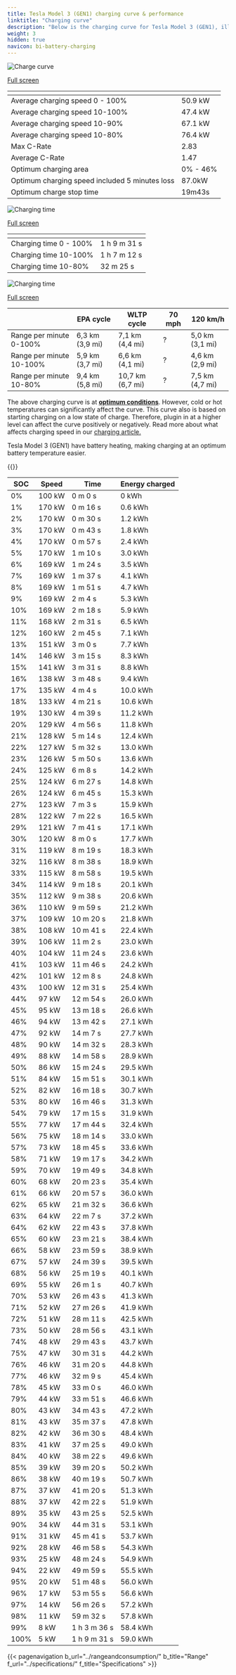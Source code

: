 ```yaml
---
title: Tesla Model 3 (GEN1) charging curve & performance
linktitle: "Charging curve"
description: "Below is the charging curve for Tesla Model 3 (GEN1), illustrating the charging speed at various battery levels. Additionally, graphs for range and time provide comprehensive details on charging performance."
weight: 3
hidden: true
navicon: bi-battery-charging
---
```

<!-- markdownlint-disable MD033 -->
<!-- markdownlint-disable MD010 -->
<img src="/images/models/tesla/model_3/model_3_gen1/chargingcurve.svg" alt="Charge curve" class="img-fluid">

[Full screen](/images/models/tesla/model_3/model_3_gen1/chargingcurve.svg)


<div class="table-responsive">
<table class="table table-striped border">
	<thead>
		<tr>
			<th>
			</th>
			<th>
			</th>
		</tr>
	</thead>
	<tbody>
		<tr>
			<td>
				Average charging speed 0 - 100%
			</td>
			<td>
				50.9 kW
			</td>
		</tr>
		<tr>
			<td>
				Average charging speed 10-100%
			</td>
			<td>
				47.4 kW
			</td>
		</tr>
		<tr>
			<td>
				Average charging speed 10-90%
			</td>
			<td>
				67.1 kW
			</td>
		</tr>
		<tr>
			<td>
				Average charging speed 10-80%
			</td>
			<td>
				76.4 kW
			</td>
		</tr>
		<tr>
			<td>
				Max C-Rate
			</td>
			<td>
				2.83
			</td>
		</tr>
		<tr>
			<td>
				Average C-Rate
			</td>
			<td>
				1.47
			</td>
		</tr>
		<tr>
			<td>
				Optimum charging area
			</td>
			<td>
				0% - 46%
			</td>
		</tr>
		<tr>
			<td>
				Optimum charging speed included 5 minutes loss
			</td>
			<td>
				87.0kW
			</td>
		</tr>
		<tr>
			<td>
				Optimum charge stop time
			</td>
			<td>
				19m43s
			</td>
		</tr>
	</tbody>
</table>
</div>
<img src="/images/models/tesla/model_3/model_3_gen1/chargingtime.svg" alt="Charging time" class="img-fluid">

[Full screen](/images/models/tesla/model_3/model_3_gen1/chargingtime.svg)
<div class="table-responsive">
<table class="table table-striped border">
	<thead>
		<tr>
			<th>
			</th>
			<th>
			</th>
		</tr>
	</thead>
	<tbody>
		<tr>
			<td>
				Charging time 0 - 100%
			</td>
			<td>
				1 h 9 m 31 s
			</td>
		</tr>
		<tr>
			<td>
				Charging time 10-100%
			</td>
			<td>
				1 h 7 m 12 s
			</td>
		</tr>
		<tr>
			<td>
				Charging time 10-80%
			</td>
			<td>
				 32 m 25 s
			</td>
		</tr>
	</tbody>
</table>
</div>
<img src="/images/models/tesla/model_3/model_3_gen1/chargerangespeed.svg" alt="Charging time" class="img-fluid">

[Full screen](/images/models/tesla/model_3/model_3_gen1/chargerangespeed.svg)
<div class="table-responsive">
<table class="table table-striped border">
	<thead>
		<tr>
			<th>
			</th>
			<th>
				EPA cycle
			</th>
			<th>
				WLTP cycle
			</th>
			<th>
				70 mph
			</th>
			<th>
				120 km/h
			</th>
		</tr>
	</thead>
	<tbody>
		<tr>
			<td>
				Range per minute 0-100%
			</td>
			<td>
				6,3 km (3,9 mi)
			</td>
			<td>
				7,1 km (4,4 mi)
			</td>
			<td>
				?
			</td>
			<td>
				5,0 km (3,1 mi)
			</td>
		</tr>
		<tr>
			<td>
				Range per minute 10-100%
			</td>
			<td>
				5,9 km (3,7 mi)
			</td>
			<td>
				6,6 km (4,1 mi)
			</td>
			<td>
				?
			</td>
			<td>
				4,6 km (2,9 mi)
			</td>
		</tr>
		<tr>
			<td>
				Range per minute 10-80%
			</td>
			<td>
				9,4 km (5,8 mi)
			</td>
			<td>
				10,7 km (6,7 mi)
			</td>
			<td>
				?
			</td>
			<td>
				7,5 km (4,7 mi)
			</td>
		</tr>
	</tbody>
</table>
</div>


The above charging curve is at **[optimum conditions](../../../../../technology/battery/charging/#temperature)**. However, cold or hot temperatures can significantly affect the curve. This curve also is based on starting charging on a low state of charge. Therefore, plugin in at a higher level can affect the curve positively or negatively. Read more about what affects charging speed in our [charging article.](../../../../../technology/battery/charging/)


Tesla Model 3 (GEN1) have battery heating, making charging at an optimum battery temperature easier.


{{<evkxdisplayaddarticle />}}
<div class="table-responsive">
<table class="table table-striped border">
	<thead>
		<tr>
			<th>
				SOC
			</th>
			<th>
				Speed
			</th>
			<th>
				Time
			</th>
			<th>
				Energy charged
			</th>
		</tr>
	</thead>
	<tbody>
		<tr>
			<td>
				0%
			</td>
			<td>
				100 kW
			</td>
			<td>
				 0 m 0 s
			</td>
			<td>
				0 kWh
			</td>
		</tr>
		<tr>
			<td>
				1%
			</td>
			<td>
				170 kW
			</td>
			<td>
				 0 m 16 s
			</td>
			<td>
				0.6 kWh
			</td>
		</tr>
		<tr>
			<td>
				2%
			</td>
			<td>
				170 kW
			</td>
			<td>
				 0 m 30 s
			</td>
			<td>
				1.2 kWh
			</td>
		</tr>
		<tr>
			<td>
				3%
			</td>
			<td>
				170 kW
			</td>
			<td>
				 0 m 43 s
			</td>
			<td>
				1.8 kWh
			</td>
		</tr>
		<tr>
			<td>
				4%
			</td>
			<td>
				170 kW
			</td>
			<td>
				 0 m 57 s
			</td>
			<td>
				2.4 kWh
			</td>
		</tr>
		<tr>
			<td>
				5%
			</td>
			<td>
				170 kW
			</td>
			<td>
				 1 m 10 s
			</td>
			<td>
				3.0 kWh
			</td>
		</tr>
		<tr>
			<td>
				6%
			</td>
			<td>
				169 kW
			</td>
			<td>
				 1 m 24 s
			</td>
			<td>
				3.5 kWh
			</td>
		</tr>
		<tr>
			<td>
				7%
			</td>
			<td>
				169 kW
			</td>
			<td>
				 1 m 37 s
			</td>
			<td>
				4.1 kWh
			</td>
		</tr>
		<tr>
			<td>
				8%
			</td>
			<td>
				169 kW
			</td>
			<td>
				 1 m 51 s
			</td>
			<td>
				4.7 kWh
			</td>
		</tr>
		<tr>
			<td>
				9%
			</td>
			<td>
				169 kW
			</td>
			<td>
				 2 m 4 s
			</td>
			<td>
				5.3 kWh
			</td>
		</tr>
		<tr>
			<td>
				10%
			</td>
			<td>
				169 kW
			</td>
			<td>
				 2 m 18 s
			</td>
			<td>
				5.9 kWh
			</td>
		</tr>
		<tr>
			<td>
				11%
			</td>
			<td>
				168 kW
			</td>
			<td>
				 2 m 31 s
			</td>
			<td>
				6.5 kWh
			</td>
		</tr>
		<tr>
			<td>
				12%
			</td>
			<td>
				160 kW
			</td>
			<td>
				 2 m 45 s
			</td>
			<td>
				7.1 kWh
			</td>
		</tr>
		<tr>
			<td>
				13%
			</td>
			<td>
				151 kW
			</td>
			<td>
				 3 m 0 s
			</td>
			<td>
				7.7 kWh
			</td>
		</tr>
		<tr>
			<td>
				14%
			</td>
			<td>
				146 kW
			</td>
			<td>
				 3 m 15 s
			</td>
			<td>
				8.3 kWh
			</td>
		</tr>
		<tr>
			<td>
				15%
			</td>
			<td>
				141 kW
			</td>
			<td>
				 3 m 31 s
			</td>
			<td>
				8.8 kWh
			</td>
		</tr>
		<tr>
			<td>
				16%
			</td>
			<td>
				138 kW
			</td>
			<td>
				 3 m 48 s
			</td>
			<td>
				9.4 kWh
			</td>
		</tr>
		<tr>
			<td>
				17%
			</td>
			<td>
				135 kW
			</td>
			<td>
				 4 m 4 s
			</td>
			<td>
				10.0 kWh
			</td>
		</tr>
		<tr>
			<td>
				18%
			</td>
			<td>
				133 kW
			</td>
			<td>
				 4 m 21 s
			</td>
			<td>
				10.6 kWh
			</td>
		</tr>
		<tr>
			<td>
				19%
			</td>
			<td>
				130 kW
			</td>
			<td>
				 4 m 39 s
			</td>
			<td>
				11.2 kWh
			</td>
		</tr>
		<tr>
			<td>
				20%
			</td>
			<td>
				129 kW
			</td>
			<td>
				 4 m 56 s
			</td>
			<td>
				11.8 kWh
			</td>
		</tr>
		<tr>
			<td>
				21%
			</td>
			<td>
				128 kW
			</td>
			<td>
				 5 m 14 s
			</td>
			<td>
				12.4 kWh
			</td>
		</tr>
		<tr>
			<td>
				22%
			</td>
			<td>
				127 kW
			</td>
			<td>
				 5 m 32 s
			</td>
			<td>
				13.0 kWh
			</td>
		</tr>
		<tr>
			<td>
				23%
			</td>
			<td>
				126 kW
			</td>
			<td>
				 5 m 50 s
			</td>
			<td>
				13.6 kWh
			</td>
		</tr>
		<tr>
			<td>
				24%
			</td>
			<td>
				125 kW
			</td>
			<td>
				 6 m 8 s
			</td>
			<td>
				14.2 kWh
			</td>
		</tr>
		<tr>
			<td>
				25%
			</td>
			<td>
				124 kW
			</td>
			<td>
				 6 m 27 s
			</td>
			<td>
				14.8 kWh
			</td>
		</tr>
		<tr>
			<td>
				26%
			</td>
			<td>
				124 kW
			</td>
			<td>
				 6 m 45 s
			</td>
			<td>
				15.3 kWh
			</td>
		</tr>
		<tr>
			<td>
				27%
			</td>
			<td>
				123 kW
			</td>
			<td>
				 7 m 3 s
			</td>
			<td>
				15.9 kWh
			</td>
		</tr>
		<tr>
			<td>
				28%
			</td>
			<td>
				122 kW
			</td>
			<td>
				 7 m 22 s
			</td>
			<td>
				16.5 kWh
			</td>
		</tr>
		<tr>
			<td>
				29%
			</td>
			<td>
				121 kW
			</td>
			<td>
				 7 m 41 s
			</td>
			<td>
				17.1 kWh
			</td>
		</tr>
		<tr>
			<td>
				30%
			</td>
			<td>
				120 kW
			</td>
			<td>
				 8 m 0 s
			</td>
			<td>
				17.7 kWh
			</td>
		</tr>
		<tr>
			<td>
				31%
			</td>
			<td>
				119 kW
			</td>
			<td>
				 8 m 19 s
			</td>
			<td>
				18.3 kWh
			</td>
		</tr>
		<tr>
			<td>
				32%
			</td>
			<td>
				116 kW
			</td>
			<td>
				 8 m 38 s
			</td>
			<td>
				18.9 kWh
			</td>
		</tr>
		<tr>
			<td>
				33%
			</td>
			<td>
				115 kW
			</td>
			<td>
				 8 m 58 s
			</td>
			<td>
				19.5 kWh
			</td>
		</tr>
		<tr>
			<td>
				34%
			</td>
			<td>
				114 kW
			</td>
			<td>
				 9 m 18 s
			</td>
			<td>
				20.1 kWh
			</td>
		</tr>
		<tr>
			<td>
				35%
			</td>
			<td>
				112 kW
			</td>
			<td>
				 9 m 38 s
			</td>
			<td>
				20.6 kWh
			</td>
		</tr>
		<tr>
			<td>
				36%
			</td>
			<td>
				110 kW
			</td>
			<td>
				 9 m 59 s
			</td>
			<td>
				21.2 kWh
			</td>
		</tr>
		<tr>
			<td>
				37%
			</td>
			<td>
				109 kW
			</td>
			<td>
				 10 m 20 s
			</td>
			<td>
				21.8 kWh
			</td>
		</tr>
		<tr>
			<td>
				38%
			</td>
			<td>
				108 kW
			</td>
			<td>
				 10 m 41 s
			</td>
			<td>
				22.4 kWh
			</td>
		</tr>
		<tr>
			<td>
				39%
			</td>
			<td>
				106 kW
			</td>
			<td>
				 11 m 2 s
			</td>
			<td>
				23.0 kWh
			</td>
		</tr>
		<tr>
			<td>
				40%
			</td>
			<td>
				104 kW
			</td>
			<td>
				 11 m 24 s
			</td>
			<td>
				23.6 kWh
			</td>
		</tr>
		<tr>
			<td>
				41%
			</td>
			<td>
				103 kW
			</td>
			<td>
				 11 m 46 s
			</td>
			<td>
				24.2 kWh
			</td>
		</tr>
		<tr>
			<td>
				42%
			</td>
			<td>
				101 kW
			</td>
			<td>
				 12 m 8 s
			</td>
			<td>
				24.8 kWh
			</td>
		</tr>
		<tr>
			<td>
				43%
			</td>
			<td>
				100 kW
			</td>
			<td>
				 12 m 31 s
			</td>
			<td>
				25.4 kWh
			</td>
		</tr>
		<tr>
			<td>
				44%
			</td>
			<td>
				97 kW
			</td>
			<td>
				 12 m 54 s
			</td>
			<td>
				26.0 kWh
			</td>
		</tr>
		<tr>
			<td>
				45%
			</td>
			<td>
				95 kW
			</td>
			<td>
				 13 m 18 s
			</td>
			<td>
				26.6 kWh
			</td>
		</tr>
		<tr>
			<td>
				46%
			</td>
			<td>
				94 kW
			</td>
			<td>
				 13 m 42 s
			</td>
			<td>
				27.1 kWh
			</td>
		</tr>
		<tr>
			<td>
				47%
			</td>
			<td>
				92 kW
			</td>
			<td>
				 14 m 7 s
			</td>
			<td>
				27.7 kWh
			</td>
		</tr>
		<tr>
			<td>
				48%
			</td>
			<td>
				90 kW
			</td>
			<td>
				 14 m 32 s
			</td>
			<td>
				28.3 kWh
			</td>
		</tr>
		<tr>
			<td>
				49%
			</td>
			<td>
				88 kW
			</td>
			<td>
				 14 m 58 s
			</td>
			<td>
				28.9 kWh
			</td>
		</tr>
		<tr>
			<td>
				50%
			</td>
			<td>
				86 kW
			</td>
			<td>
				 15 m 24 s
			</td>
			<td>
				29.5 kWh
			</td>
		</tr>
		<tr>
			<td>
				51%
			</td>
			<td>
				84 kW
			</td>
			<td>
				 15 m 51 s
			</td>
			<td>
				30.1 kWh
			</td>
		</tr>
		<tr>
			<td>
				52%
			</td>
			<td>
				82 kW
			</td>
			<td>
				 16 m 18 s
			</td>
			<td>
				30.7 kWh
			</td>
		</tr>
		<tr>
			<td>
				53%
			</td>
			<td>
				80 kW
			</td>
			<td>
				 16 m 46 s
			</td>
			<td>
				31.3 kWh
			</td>
		</tr>
		<tr>
			<td>
				54%
			</td>
			<td>
				79 kW
			</td>
			<td>
				 17 m 15 s
			</td>
			<td>
				31.9 kWh
			</td>
		</tr>
		<tr>
			<td>
				55%
			</td>
			<td>
				77 kW
			</td>
			<td>
				 17 m 44 s
			</td>
			<td>
				32.4 kWh
			</td>
		</tr>
		<tr>
			<td>
				56%
			</td>
			<td>
				75 kW
			</td>
			<td>
				 18 m 14 s
			</td>
			<td>
				33.0 kWh
			</td>
		</tr>
		<tr>
			<td>
				57%
			</td>
			<td>
				73 kW
			</td>
			<td>
				 18 m 45 s
			</td>
			<td>
				33.6 kWh
			</td>
		</tr>
		<tr>
			<td>
				58%
			</td>
			<td>
				71 kW
			</td>
			<td>
				 19 m 17 s
			</td>
			<td>
				34.2 kWh
			</td>
		</tr>
		<tr>
			<td>
				59%
			</td>
			<td>
				70 kW
			</td>
			<td>
				 19 m 49 s
			</td>
			<td>
				34.8 kWh
			</td>
		</tr>
		<tr>
			<td>
				60%
			</td>
			<td>
				68 kW
			</td>
			<td>
				 20 m 23 s
			</td>
			<td>
				35.4 kWh
			</td>
		</tr>
		<tr>
			<td>
				61%
			</td>
			<td>
				66 kW
			</td>
			<td>
				 20 m 57 s
			</td>
			<td>
				36.0 kWh
			</td>
		</tr>
		<tr>
			<td>
				62%
			</td>
			<td>
				65 kW
			</td>
			<td>
				 21 m 32 s
			</td>
			<td>
				36.6 kWh
			</td>
		</tr>
		<tr>
			<td>
				63%
			</td>
			<td>
				64 kW
			</td>
			<td>
				 22 m 7 s
			</td>
			<td>
				37.2 kWh
			</td>
		</tr>
		<tr>
			<td>
				64%
			</td>
			<td>
				62 kW
			</td>
			<td>
				 22 m 43 s
			</td>
			<td>
				37.8 kWh
			</td>
		</tr>
		<tr>
			<td>
				65%
			</td>
			<td>
				60 kW
			</td>
			<td>
				 23 m 21 s
			</td>
			<td>
				38.4 kWh
			</td>
		</tr>
		<tr>
			<td>
				66%
			</td>
			<td>
				58 kW
			</td>
			<td>
				 23 m 59 s
			</td>
			<td>
				38.9 kWh
			</td>
		</tr>
		<tr>
			<td>
				67%
			</td>
			<td>
				57 kW
			</td>
			<td>
				 24 m 39 s
			</td>
			<td>
				39.5 kWh
			</td>
		</tr>
		<tr>
			<td>
				68%
			</td>
			<td>
				56 kW
			</td>
			<td>
				 25 m 19 s
			</td>
			<td>
				40.1 kWh
			</td>
		</tr>
		<tr>
			<td>
				69%
			</td>
			<td>
				55 kW
			</td>
			<td>
				 26 m 1 s
			</td>
			<td>
				40.7 kWh
			</td>
		</tr>
		<tr>
			<td>
				70%
			</td>
			<td>
				53 kW
			</td>
			<td>
				 26 m 43 s
			</td>
			<td>
				41.3 kWh
			</td>
		</tr>
		<tr>
			<td>
				71%
			</td>
			<td>
				52 kW
			</td>
			<td>
				 27 m 26 s
			</td>
			<td>
				41.9 kWh
			</td>
		</tr>
		<tr>
			<td>
				72%
			</td>
			<td>
				51 kW
			</td>
			<td>
				 28 m 11 s
			</td>
			<td>
				42.5 kWh
			</td>
		</tr>
		<tr>
			<td>
				73%
			</td>
			<td>
				50 kW
			</td>
			<td>
				 28 m 56 s
			</td>
			<td>
				43.1 kWh
			</td>
		</tr>
		<tr>
			<td>
				74%
			</td>
			<td>
				48 kW
			</td>
			<td>
				 29 m 43 s
			</td>
			<td>
				43.7 kWh
			</td>
		</tr>
		<tr>
			<td>
				75%
			</td>
			<td>
				47 kW
			</td>
			<td>
				 30 m 31 s
			</td>
			<td>
				44.2 kWh
			</td>
		</tr>
		<tr>
			<td>
				76%
			</td>
			<td>
				46 kW
			</td>
			<td>
				 31 m 20 s
			</td>
			<td>
				44.8 kWh
			</td>
		</tr>
		<tr>
			<td>
				77%
			</td>
			<td>
				46 kW
			</td>
			<td>
				 32 m 9 s
			</td>
			<td>
				45.4 kWh
			</td>
		</tr>
		<tr>
			<td>
				78%
			</td>
			<td>
				45 kW
			</td>
			<td>
				 33 m 0 s
			</td>
			<td>
				46.0 kWh
			</td>
		</tr>
		<tr>
			<td>
				79%
			</td>
			<td>
				44 kW
			</td>
			<td>
				 33 m 51 s
			</td>
			<td>
				46.6 kWh
			</td>
		</tr>
		<tr>
			<td>
				80%
			</td>
			<td>
				43 kW
			</td>
			<td>
				 34 m 43 s
			</td>
			<td>
				47.2 kWh
			</td>
		</tr>
		<tr>
			<td>
				81%
			</td>
			<td>
				43 kW
			</td>
			<td>
				 35 m 37 s
			</td>
			<td>
				47.8 kWh
			</td>
		</tr>
		<tr>
			<td>
				82%
			</td>
			<td>
				42 kW
			</td>
			<td>
				 36 m 30 s
			</td>
			<td>
				48.4 kWh
			</td>
		</tr>
		<tr>
			<td>
				83%
			</td>
			<td>
				41 kW
			</td>
			<td>
				 37 m 25 s
			</td>
			<td>
				49.0 kWh
			</td>
		</tr>
		<tr>
			<td>
				84%
			</td>
			<td>
				40 kW
			</td>
			<td>
				 38 m 22 s
			</td>
			<td>
				49.6 kWh
			</td>
		</tr>
		<tr>
			<td>
				85%
			</td>
			<td>
				39 kW
			</td>
			<td>
				 39 m 20 s
			</td>
			<td>
				50.2 kWh
			</td>
		</tr>
		<tr>
			<td>
				86%
			</td>
			<td>
				38 kW
			</td>
			<td>
				 40 m 19 s
			</td>
			<td>
				50.7 kWh
			</td>
		</tr>
		<tr>
			<td>
				87%
			</td>
			<td>
				37 kW
			</td>
			<td>
				 41 m 20 s
			</td>
			<td>
				51.3 kWh
			</td>
		</tr>
		<tr>
			<td>
				88%
			</td>
			<td>
				37 kW
			</td>
			<td>
				 42 m 22 s
			</td>
			<td>
				51.9 kWh
			</td>
		</tr>
		<tr>
			<td>
				89%
			</td>
			<td>
				35 kW
			</td>
			<td>
				 43 m 25 s
			</td>
			<td>
				52.5 kWh
			</td>
		</tr>
		<tr>
			<td>
				90%
			</td>
			<td>
				34 kW
			</td>
			<td>
				 44 m 31 s
			</td>
			<td>
				53.1 kWh
			</td>
		</tr>
		<tr>
			<td>
				91%
			</td>
			<td>
				31 kW
			</td>
			<td>
				 45 m 41 s
			</td>
			<td>
				53.7 kWh
			</td>
		</tr>
		<tr>
			<td>
				92%
			</td>
			<td>
				28 kW
			</td>
			<td>
				 46 m 58 s
			</td>
			<td>
				54.3 kWh
			</td>
		</tr>
		<tr>
			<td>
				93%
			</td>
			<td>
				25 kW
			</td>
			<td>
				 48 m 24 s
			</td>
			<td>
				54.9 kWh
			</td>
		</tr>
		<tr>
			<td>
				94%
			</td>
			<td>
				22 kW
			</td>
			<td>
				 49 m 59 s
			</td>
			<td>
				55.5 kWh
			</td>
		</tr>
		<tr>
			<td>
				95%
			</td>
			<td>
				20 kW
			</td>
			<td>
				 51 m 48 s
			</td>
			<td>
				56.0 kWh
			</td>
		</tr>
		<tr>
			<td>
				96%
			</td>
			<td>
				17 kW
			</td>
			<td>
				 53 m 55 s
			</td>
			<td>
				56.6 kWh
			</td>
		</tr>
		<tr>
			<td>
				97%
			</td>
			<td>
				14 kW
			</td>
			<td>
				 56 m 26 s
			</td>
			<td>
				57.2 kWh
			</td>
		</tr>
		<tr>
			<td>
				98%
			</td>
			<td>
				11 kW
			</td>
			<td>
				 59 m 32 s
			</td>
			<td>
				57.8 kWh
			</td>
		</tr>
		<tr>
			<td>
				99%
			</td>
			<td>
				8 kW
			</td>
			<td>
				1 h 3 m 36 s
			</td>
			<td>
				58.4 kWh
			</td>
		</tr>
		<tr>
			<td>
				100%
			</td>
			<td>
				5 kW
			</td>
			<td>
				1 h 9 m 31 s
			</td>
			<td>
				59.0 kWh
			</td>
		</tr>
	</tbody>
</table>
</div>


{{< pagenavigation b_url="../rangeandconsumption/" b_title="Range" f_url="../specifications/" f_title="Specifications" >}}
